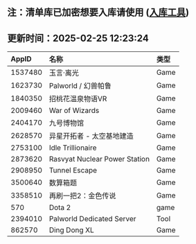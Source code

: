 ## 注：清单库已加密想要入库请使用 ([入库工具](https://github.com/BlankTMing/ManifestAutoUpdate/releases))

## 更新时间：2025-02-25 12:23:24
| AppID | 名称 | 类型  |
| :-------------------- | :----------------------------- | :----------- |
| 1537480 | 玉言·离光| Game |
| 1623730 | Palworld / 幻兽帕鲁| Game |
| 1840350 | 招桃花温泉物语VR| Game |
| 2009460 | War of Wizards| Game |
| 2404170 | 九号博物馆| Game |
| 2628570 | 异星开拓者 - 太空基地建造| Game |
| 2753100 | Idle Trillionaire| Game |
| 2873620 | Rasvyat Nuclear Power Station| Game |
| 2908950 | Tunnel Escape| Game |
| 3500640 | 数算箱题| Game |
| 3358510 | 再刷一把2：金色传说| Game |
| 570 | Dota 2| game |
| 2394010 | Palworld Dedicated Server| Tool |
| 862570 | Ding Dong XL| Game |
